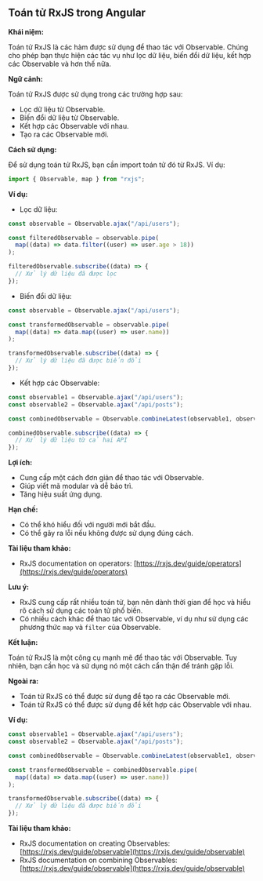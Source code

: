 ## Toán tử RxJS trong Angular

**Khái niệm:**

Toán tử RxJS là các hàm được sử dụng để thao tác với Observable. Chúng cho phép bạn thực hiện các tác vụ như lọc dữ liệu, biến đổi dữ liệu, kết hợp các Observable và hơn thế nữa.

**Ngữ cảnh:**

Toán tử RxJS được sử dụng trong các trường hợp sau:

- Lọc dữ liệu từ Observable.
- Biến đổi dữ liệu từ Observable.
- Kết hợp các Observable với nhau.
- Tạo ra các Observable mới.

**Cách sử dụng:**

Để sử dụng toán tử RxJS, bạn cần import toán tử đó từ RxJS. Ví dụ:

```typescript
import { Observable, map } from "rxjs";
```

**Ví dụ:**

- Lọc dữ liệu:

```typescript
const observable = Observable.ajax("/api/users");

const filteredObservable = observable.pipe(
  map((data) => data.filter((user) => user.age > 18))
);

filteredObservable.subscribe((data) => {
  // Xử lý dữ liệu đã được lọc
});
```

- Biến đổi dữ liệu:

```typescript
const observable = Observable.ajax("/api/users");

const transformedObservable = observable.pipe(
  map((data) => data.map((user) => user.name))
);

transformedObservable.subscribe((data) => {
  // Xử lý dữ liệu đã được biến đổi
});
```

- Kết hợp các Observable:

```typescript
const observable1 = Observable.ajax("/api/users");
const observable2 = Observable.ajax("/api/posts");

const combinedObservable = Observable.combineLatest(observable1, observable2);

combinedObservable.subscribe((data) => {
  // Xử lý dữ liệu từ cả hai API
});
```

**Lợi ích:**

- Cung cấp một cách đơn giản để thao tác với Observable.
- Giúp viết mã modular và dễ bảo trì.
- Tăng hiệu suất ứng dụng.

**Hạn chế:**

- Có thể khó hiểu đối với người mới bắt đầu.
- Có thể gây ra lỗi nếu không được sử dụng đúng cách.

**Tài liệu tham khảo:**

- RxJS documentation on operators: [https://rxjs.dev/guide/operators](https://rxjs.dev/guide/operators)

**Lưu ý:**

- RxJS cung cấp rất nhiều toán tử, bạn nên dành thời gian để học và hiểu rõ cách sử dụng các toán tử phổ biến.
- Có nhiều cách khác để thao tác với Observable, ví dụ như sử dụng các phương thức `map` và `filter` của Observable.

**Kết luận:**

Toán tử RxJS là một công cụ mạnh mẽ để thao tác với Observable. Tuy nhiên, bạn cần học và sử dụng nó một cách cẩn thận để tránh gặp lỗi.

**Ngoài ra:**

- Toán tử RxJS có thể được sử dụng để tạo ra các Observable mới.
- Toán tử RxJS có thể được sử dụng để kết hợp các Observable với nhau.

**Ví dụ:**

```typescript
const observable1 = Observable.ajax("/api/users");
const observable2 = Observable.ajax("/api/posts");

const combinedObservable = Observable.combineLatest(observable1, observable2);

const transformedObservable = combinedObservable.pipe(
  map((data) => data.map((user) => user.name))
);

transformedObservable.subscribe((data) => {
  // Xử lý dữ liệu đã được biến đổi
});
```

**Tài liệu tham khảo:**

- RxJS documentation on creating Observables: [https://rxjs.dev/guide/observable](https://rxjs.dev/guide/observable)
- RxJS documentation on combining Observables: [https://rxjs.dev/guide/observable](https://rxjs.dev/guide/observable)

